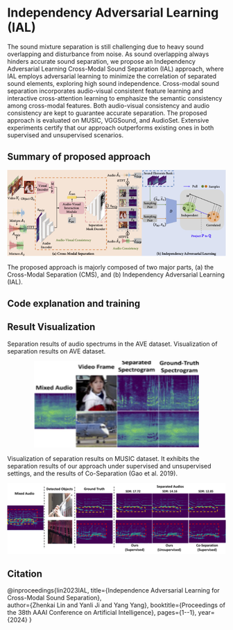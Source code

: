 # Independency Adversarial Learning (IAL)
The sound mixture separation is still challenging due to heavy sound overlapping and disturbance from noise. As sound overlapping always hinders accurate sound separation, we propose an Independency Adversarial Learning Cross-Modal Sound Separation (IAL) approach, where IAL employs adversarial learning to minimize the correlation of separated sound elements, exploring high sound independence. Cross-modal sound separation incorporates audio-visual consistent feature learning and interactive cross-attention learning to emphasize the semantic consistency among cross-modal features. Both audio-visual consistency and audio consistency are kept to guarantee accurate separation. The proposed approach is evaluated on MUSIC, VGGSound, and AudioSet. Extensive experiments certify that our approach outperforms existing ones in both supervised and unsupervised scenarios.

##  Summary of proposed approach
<div > 
<img src="https://github.com/yanliji/IAL/blob/main/Image/Framework1.png")
</div>
  
The proposed approach is majorly composed of two major parts, (a) the Cross-Modal Separation (CMS), and (b) Independency Adversarial Learning (IAL). 

##  Code explanation and training


##  Result Visualization
Separation results of audio spectrums in the AVE dataset. Visualization of separation results on AVE dataset. 
<div align=center> 
<img src="https://github.com/yanliji/IAL/blob/main/Image/AVESeparationResults.png" width="380" height="200" />
</div>


Visualization of separation results on MUSIC dataset. It exhibits the separation results of our approach under supervised and
unsupervised settings, and the results of Co-Separation (Gao et al. 2019).

![Mixture separation results.](https://github.com/yanliji/IAL/blob/main/Image/Supervised%20Separation%20Results%20(1).png)



## Citation

@inproceedings{lin2023IAL,
  title={Independence Adversarial Learning for Cross-Modal Sound Separation},  
  author={Zhenkai Lin and Yanli Ji and Yang Yang},
  booktitle={Proceedings of the 38th AAAI Conference on Artificial Intelligence},
  pages={1--1},
  year={2024}
}

